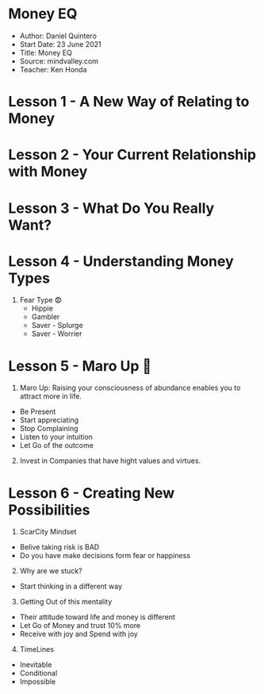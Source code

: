 # Money EQ

- Author: Daniel Quintero
- Start Date: 23 June 2021
- Title: Money EQ
- Source: mindvalley.com
- Teacher: Ken Honda

# Lesson 1 - A New Way of Relating to Money

# Lesson 2 - Your Current Relationship with Money

# Lesson 3 - What Do You Really Want?

# Lesson 4 - Understanding Money Types

1. Fear Type :fearful:
   -  Hippie
   -  Gambler
   -  Saver - Splurge
   -  Saver - Worrier

# Lesson 5 - Maro Up :palms_up_together:

1. Maro Up: Raising your consciousness of abundance enables you to attract more in life.
- Be Present
- Start appreciating
- Stop Complaining
- Listen to your intuition
- Let Go of the outcome

2. Invest in Companies that have hight values and virtues.


# Lesson 6 - Creating New Possibilities

1. ScarCity Mindset
- Belive taking risk is BAD
- Do you have make decisions form fear or happiness
2. Why are we stuck?
- Start thinking in a different way
3. Getting Out of this mentality
- Their attitude toward life and money is different
- Let Go  of Money and trust 10% more
- Receive with joy and Spend with joy
4. TimeLines
- Inevitable
- Conditional
- Impossible
